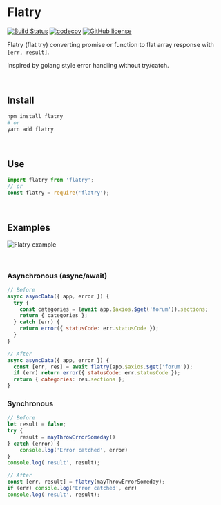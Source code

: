 # Flatry

[![Build Status](https://travis-ci.org/ymatuhin/flatry.svg?branch=master)](https://travis-ci.org/ymatuhin/flatry)
[![codecov](https://codecov.io/gh/ymatuhin/flatry/branch/master/graph/badge.svg)](https://codecov.io/gh/ymatuhin/flatry)
[![GitHub license](https://img.shields.io/github/license/ymatuhin/flatry.svg)](https://github.com/ymatuhin/flatry/blob/master/LICENSE)

Flatry (flat try) converting promise or function to flat array response with `[err, result]`.

Inspired by golang style error handling without try/catch.

&nbsp;

## Install

```bash
npm install flatry
# or
yarn add flatry
```

&nbsp;

## Use

```js
import flatry from 'flatry';
// or
const flatry = require('flatry');
```

&nbsp;

## Examples

![Flatry example](https://raw.githubusercontent.com/ymatuhin/flatry/master/example.png)

&nbsp;

### Asynchronous (async/await)


```js
// Before
async asyncData({ app, error }) {
  try {
    const categories = (await app.$axios.$get('forum')).sections;
    return { categories };
  } catch (err) {
    return error({ statusCode: err.statusCode });
  }
}

// After
async asyncData({ app, error }) {
  const [err, res] = await flatry(app.$axios.$get('forum'));
  if (err) return error({ statusCode: err.statusCode });
  return { categories: res.sections };
}
```


### Synchronous

```js
// Before
let result = false;
try {
    result = mayThrowErrorSomeday()
} catch (error) {
    console.log('Error catched', error)
}
console.log('result', result);

// After
const [err, result] = flatry(mayThrowErrorSomeday);
if (err) console.log('Error catched', err)
console.log('result', result);
```
